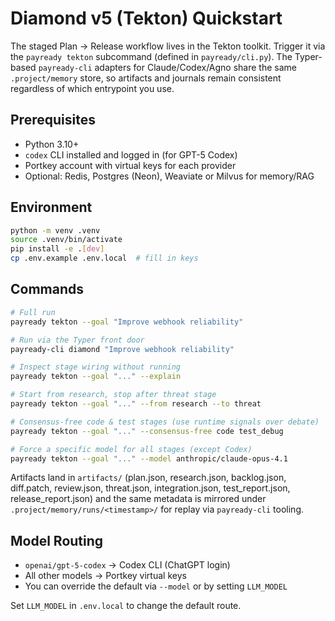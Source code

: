# Diamond v5 (Tekton) Quickstart

The staged Plan → Release workflow lives in the Tekton toolkit. Trigger it via
the `payready tekton` subcommand (defined in `payready/cli.py`). The Typer-based
`payready-cli` adapters for Claude/Codex/Agno share the same `.project/memory`
store, so artifacts and journals remain consistent regardless of which entrypoint
you use.

## Prerequisites
- Python 3.10+
- `codex` CLI installed and logged in (for GPT-5 Codex)
- Portkey account with virtual keys for each provider
- Optional: Redis, Postgres (Neon), Weaviate or Milvus for memory/RAG

## Environment
```bash
python -m venv .venv
source .venv/bin/activate
pip install -e .[dev]
cp .env.example .env.local  # fill in keys
```

## Commands
```bash
# Full run
payready tekton --goal "Improve webhook reliability"

# Run via the Typer front door
payready-cli diamond "Improve webhook reliability"

# Inspect stage wiring without running
payready tekton --goal "..." --explain

# Start from research, stop after threat stage
payready tekton --goal "..." --from research --to threat

# Consensus-free code & test stages (use runtime signals over debate)
payready tekton --goal "..." --consensus-free code test_debug

# Force a specific model for all stages (except Codex)
payready tekton --goal "..." --model anthropic/claude-opus-4.1
```

Artifacts land in `artifacts/` (plan.json, research.json, backlog.json, diff.patch,
review.json, threat.json, integration.json, test_report.json, release_report.json)
and the same metadata is mirrored under `.project/memory/runs/<timestamp>/` for
replay via `payready-cli` tooling.

## Model Routing
- `openai/gpt-5-codex` → Codex CLI (ChatGPT login)
- All other models → Portkey virtual keys
- You can override the default via `--model` or by setting `LLM_MODEL`

Set `LLM_MODEL` in `.env.local` to change the default route.
